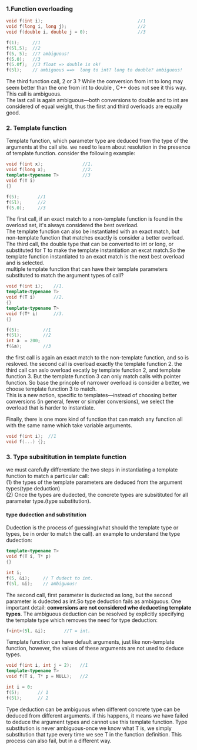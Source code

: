### 1.Function overloading
```cpp
void f(int i);                                    //1
void f(long i, long j);                           //2
void f(double i, double j = 0);                   //3

f(1);     //1
f(5l,5);  //2
f(5, 5);  //? ambiguous!
f(5.0);   //3
f(5.0f);  //3 float => double is ok!
f(5l);    // ambiguous ==>  long to int? long to double? ambiguous!
```
The third function call, 2 or 3 ? While the conversion from int to long may seem better
than the one from int to double , C++ does not see it this way. This call is ambiguous.  
The last call is again ambiguous—both conversions to
double and to int are considered of equal weight, thus the first and third overloads are
equally good.
### 2. Template function
Template function, which parameter type are deduced from the type of the arguments at the call site.
we need to learn about resolution in the presence of template function.
consider the following example:
```cpp
void f(int x);               //1.
void f(long x);              //2.
template<typename T>         //3
void f(T i)
{}

f(5);       //1
f(5l);      //2
f(5.0);     //3
```
The first call, if  an exact match to a non-template function is found in  the overload set, it's always considered the best overload.  
The template function can also be instantiated with an exact match, but non-template function that matches exactly is  consider a better overload.
The third call, the double type that can be converted to int or long, or substituted for T to make the template instantiation an excat match.So the 
template function instantiated to an exact match is the next best overload  and is selected.  
multiple template function that can have their template parameters substituted to match the argument types of call?
```cpp
void f(int i);    //1.
template<typename T>
void f(T i)       //2.
{}
template<typename T>
void f(T* i)      //3.
{}

f(5);         //1
f(5l);        //2
int a  = 200;
f(&a);        //3
```
the first call is again an exact match to  the non-template function, and so is resloved.
the second call is overload exactly the template function 2.
the third call can aslo overload excatly by template function 2, and template function 3. But the template function 3 can only match calls with pointer
function. So base the princple of narrower overload is consider a better, we choose template function 3 to match.  
This is a new notion, specific to templates—instead of choosing better conversions
(in general, fewer or simpler conversions), we select the overload that is harder to instantiate.

Finally, there is one more kind of  function that can match any function all with the same name which take variable arguments.
```cpp
void f(int i);  //1
void f(...) {};

```
### 3. Type subsititution in template function
we must carefully differentiate the two steps in instantiating a template function to match a particular call:     
(1) the types of the template parameters are deduced from the argument types(type deduction)   
(2) Once the types are dudected, the concrete types are subsitituted for all parameter type.(type substitution).  
#### type dudection and substitution
Dudection is the process of guessing(what should the template type or types, be in order to match the call).
an example to understand the type dudection:
```cpp
template<typename T>
void f(T i, T* p)
{}

int i;
f(5, &i);     // T dudect to int.
f(5l, &i);    // ambiguous!
```
The second call, first parameter is dudected as long, but the second parameter is dudected as int.So type deduction fails as ambiguous.
One important detail: **conversions are not considered whe deduceting template types**.
The ambiguous deduction can be resolved by explicitly specifying the template type which removes the need for type deduction:
```cpp
f<int>(5l, &i);       //T = int.
```
Template function can have default arguments, just like non-template function, however, the values of these arguments are not used to deduce types.
```cpp
void f(int i, int j = 2);   //1
template<typename T>
void f(T i, T* p = NULL);   //2

int i = 0;
f(5);       // 1
f(5l);      // 2
```
Type deduction can be  ambiguous when different concrete type can be deduced from different arguments. if this happens, it means we have failed 
to deduce the argument types and cannot use this template function. Type substitution is never ambiguous-once we know what T is, we simply substitution
that type   every time we see T in the function definition. This process can also fail, but in a different way.








